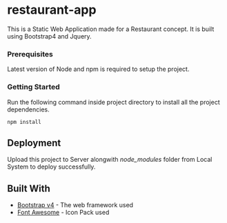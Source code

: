 # restaurant-app
This is a Static Web Application made for a Restaurant concept. It is built using Bootstrap4 and Jquery.

### Prerequisites

Latest version of Node and npm is required to setup the project. 


### Getting Started

Run the following command inside project directory to install all the project dependencies.
```
npm install
```

## Deployment

Upload this project to Server alongwith *node_modules* folder from Local System to deploy successfully.

## Built With

* [Bootstrap v4](https://getbootstrap.com/docs/4.0/getting-started/introduction/) - The web framework used
* [Font Awesome](https://fontawesome.com/) - Icon Pack used
